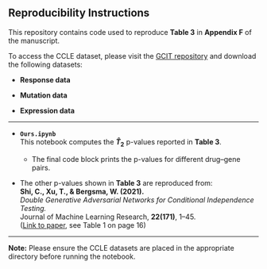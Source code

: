 ## Reproducibility Instructions

This repository contains code used to reproduce **Table 3** in **Appendix F** of the manuscript.

To access the CCLE dataset, please visit the [GCIT repository](https://github.com/alexisbellot/GCIT/tree/master/CCLE%20Experiments) and download the following datasets:

- **Response data**

- **Mutation data**

- **Expression data**

---

- **`Ours.ipynb`**  
  This notebook computes the **$\hat{T}_2$** p-values reported in **Table 3**.  
  - The final code block prints the p-values for different drug–gene pairs.

- The other p-values shown in **Table 3** are reproduced from:  
  **Shi, C., Xu, T., & Bergsma, W. (2021).**  
  *Double Generative Adversarial Networks for Conditional Independence Testing.*  
  Journal of Machine Learning Research, **22(171)**, 1–45.  
  ([Link to paper](https://www.jmlr.org/papers/volume22/21-0294/21-0294.pdf), see Table 1 on page 16)

---

**Note:** Please ensure the CCLE datasets are placed in the appropriate directory before running the notebook.
